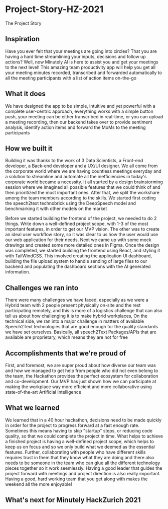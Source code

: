 # Project-Story-HZ-2021
The Project Story
## Inspiration
Have you ever felt that your meetings are going into circles? That you are having a hard time streamlining your inputs, decisions and follow up actions? Well, now Minutely AI is here to assist you and get your meetings to the next level! This amazing team productivity app will help you get all your meeting minutes recorded, transcribed and forwarded automatically to all the meeting participants with a list of action items on-the-go

## What it does
We have designed the app to be simple, intuitive and yet powerful with a complete user-centric approach, everything works with a simple button push, your meeting can be either transcribed in real-time, or you can upload a meeting recording, then our backend takes over to provide sentiment analysis, identify action items and forward the MoMs to the meeting participants
 
## How we built it
Building it was thanks to the work of 3 Data Scientists, a Front-end developer, a Back-end developer and a UX/UI designer. We all come from the corporate world where we are having countless meetings everyday and a solution to streamline and automate all the inefficiencies in today's corporate world became a necessity. It all started by a design brainstorming session where we imagined all possible features that we could think of and then prioritized the most important ones. After that, we split the workshare among the team members according to the skills. We started first coding the speech2text technobrick using the DeepSpeech model and benchmarking it with other models on the market

Before we started building the frontend of the project, we needed to do 2 things. Write down a well-defined project scope, with 1-3 of the most important features, in order to get our MVP vision. The other was to create an ideal user workflow story, so it was clear to us how the user would use our web application for their needs. Next we came up with some mock drawings and created some more detailed ones in Figma. Once the design was completed, we started building the frontend using React, and styling it with TailWindCSS. This involved creating the application UI dashboard, building the file upload system to handle sending of large files to our backend and populating the dashboard sections with the AI generated information.

## Challenges we ran into
There were many challenges we have faced, especially as we were a Hybrid team with 2 people present physically on-site and the rest participating remotely, and this is more of a logistics challenge that can also tell us about how challenging it is to make hybrid workplaces,
On the technical side, we ran into a major challenge in matters of available Speech2Text technologies that are good enough for the quality standards we have set ourselves. Basically, all speech2Text Packages/APIs that are available are proprietary, which means they are not for free

## Accomplishments that we're proud of
First, and foremost, we are super proud about how diverse our team was and how we managed to get help from people who did not even belong to the team, the Hackathon provides the perfect ecosystem for collaboration and co-development. Our MVP has just shown how we can participate at making the workplace way more efficient and more collaborative using state-of-the-art Artificial Intelligence

## What we learned
We learned that in a 40 hour hackathon, decisions need to be made quickly in order for the project to progress forward at a fast enough rate. Sometimes this means having to skip "startup" steps, or reducing code quality, so that we could complete the project in time. What helps to achieve a finished project is having a well-defined project scope, which helps to keep us on focus and so we only build what we deemed as the essential features. Further, collaborating with people who have different skills requires trust in them that they know what they are doing and there also needs to be someone in the team who can glue all the different technology pieces together so it work seemlessly. Having a good leader that guides the project forward with meetings and project direction is also really important. Having a good, hard working team that you get along with makes the weekend all the more enjoyable!


## What's next for Minutely HackZurich 2021

